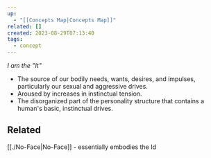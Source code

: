 ```yaml
---
up:
  - "[[Concepts Map|Concepts Map]]"
related: []
created: 2023-08-29T07:13:40
tags:
  - concept
---
```

 *I am the "It"*  

- The source of our bodily needs, wants, desires, and impulses, particularly our sexual and aggressive drives. 
- Aroused by increases in instinctual tension.
- The disorganized part of the personality structure that contains a human's basic, instinctual drives. 

## Related
[[./No-Face|No-Face]] - essentially embodies the Id